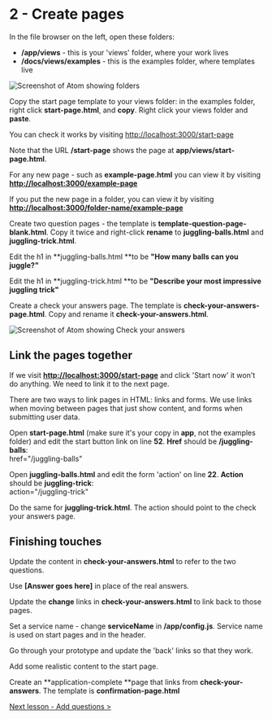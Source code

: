 # 2 - Create pages
In the file browser on the left, open these folders:
  -  **/app/views** - this is your 'views' folder, where your work lives
  -  **/docs/views/examples** - this is the examples folder, where templates live

![Screenshot of Atom showing folders](/public/images/docs/atom-folders.png)

Copy the start page template to your views folder: in the examples folder, right click **start-page.html**, and **copy**. Right click your views folder and **paste**.

You can check it works by visiting [http://localhost:3000/start-page](http://localhost:3000/start-page)

Note that the URL **/start-page** shows the page at **app/views/start-page.html**.  

For any new page - such as **example-page.html** you can view it by visiting **[http://localhost:3000/example-page](http://localhost:3000/example-page)**  

If you put the new page in a folder, you can view it by visiting **[http://localhost:3000/folder-name/example-page](http://localhost:3000/folder-name/example-page)**

Create two question pages - the template is **template-question-page-blank.html**. Copy it twice and right-click **rename** to **juggling-balls.html** and **juggling-trick.html**.

Edit the h1 in **juggling-balls.html **to be **"How many balls can you juggle?"**

Edit the h1 in **juggling-trick.html **to be **"Describe your most impressive juggling trick"**

Create a check your answers page. The template is **check-your-answers-page.html**. Copy and rename it **check-your-answers.html**.

![Screenshot of Atom showing Check your answers](/public/images/docs/atom-check-your-answers.png)

## Link the pages together

If we visit **[http://localhost:3000/start-page](http://localhost:3000/start-page)** and click 'Start now' it won't do anything. We need to link it to the next page.

There are two ways to link pages in HTML: links and forms. We use links when moving between pages that just show content, and forms when submitting user data.

Open **start-page.html** (make sure it's your copy in **app**, not the examples folder) and edit the start button link on line **52**. **Href** should be **/juggling-balls**:  
href="/juggling-balls"

Open **juggling-balls.html** and edit the form 'action' on line **22**. **Action** should be **juggling-trick**:  
action="/juggling-trick"

Do the same for **juggling-trick.html**. The action should point to the check your answers page.


## Finishing touches

Update the content in **check-your-answers.html** to refer to the two questions.

Use **[Answer goes here]** in place of the real answers.

Update the **change** links in **check-your-answers.html** to link back to those pages.

Set a service name - change **serviceName** in **/app/config.js**. Service name is used on start pages and in the header.

Go through your prototype and update the 'back' links so that they work.

Add some realistic content to the start page.

Create an **application-complete **page that links from **check-your-answers**. The template is **confirmation-page.html**

[Next lesson - Add questions >](3-add-questions)
